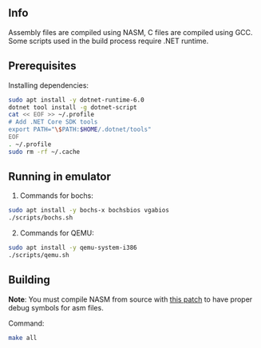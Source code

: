 ## Info
Assembly files are compiled using NASM, C files are compiled using GCC.\
Some scripts used in the build process require .NET runtime.

## Prerequisites
Installing dependencies:
```sh
sudo apt install -y dotnet-runtime-6.0
dotnet tool install -g dotnet-script
cat << EOF >> ~/.profile
# Add .NET Core SDK tools
export PATH="\$PATH:$HOME/.dotnet/tools"
EOF
. ~/.profile
sudo rm -rf ~/.cache
```

## Running in emulator
1. Commands for bochs:
```sh
sudo apt install -y bochs-x bochsbios vgabios
./scripts/bochs.sh
```
2. Commands for QEMU:
```sh
sudo apt install -y qemu-system-i386
./scripts/qemu.sh
```

## Building
**Note**: You must compile NASM from source with [this patch](https://github.com/iglosiggio/nasm/commit/eb5d3b7c6a79e485c98e8c6aa8dbde8d1bce6c6d) to have proper debug symbols for asm files.

Command:
```sh
make all
```